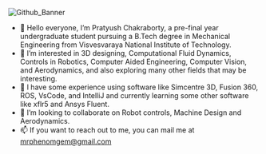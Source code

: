 ![Github_Banner](./a_banner_mechanical.jpg)

- 👋 Hello everyone, I’m Pratyush Chakraborty, a pre-final year undergraduate student pursuing a B.Tech degree in Mechanical Engineering from Visvesvaraya National Institute of Technology.
- 👀 I’m interested in 3D designing, Computational Fluid Dynamics, Controls in Robotics, Computer Aided Engineering, Computer Vision, and Aerodynamics, and also exploring many other fields that may be interesting.
- 🌱 I have some experience using software like Simcentre 3D, Fusion 360, ROS, VsCode, and IntelliJ and currently learning some other software like xflr5 and Ansys Fluent.
- 💞️ I’m looking to collaborate on Robot controls, Machine Design and Aerodynamics.
- 📫 If you want to reach out to me, you can mail me at mrphenomgem@gmail.com

<!---
Pratyush-Chakraborty/Pratyush-Chakraborty is a ✨ special ✨ repository because its `README.md` (this file) appears on your GitHub profile.
You can click the Preview link to take a look at your changes.
--->

